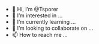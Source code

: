 - 👋 Hi, I’m @Tsporer
- 👀 I’m interested in ...
- 🌱 I’m currently learning ...
- 💞️ I’m looking to collaborate on ...
- 📫 How to reach me ...

<!---
Tsporer/Tsporer is a ✨ special ✨ repository because its `README.md` (this file) appears on your GitHub profile.
You can click the Preview link to take a look at your changes.
--->
